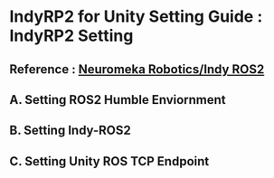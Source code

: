 # IndyRP2 for Unity Setting Guide : IndyRP2 Setting

Reference : [Neuromeka Robotics/Indy ROS2](https://github.com/neuromeka-robotics/indy-ros2)
<br/>
---
## A. Setting ROS2 Humble Enviornment 


## B. Setting Indy-ROS2


## C. Setting Unity ROS TCP Endpoint

